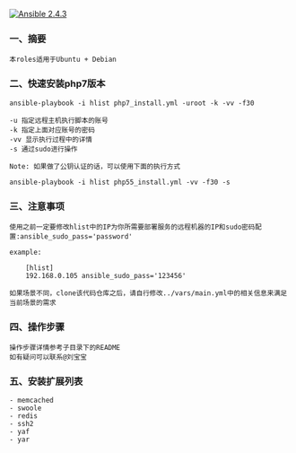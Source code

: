
[![Ansible 2.4.3](https://img.shields.io/ansible/role/d/3078.svg)](https://www.ansible.com/)


### 一、摘要

	本roles适用于Ubuntu + Debian

### 二、快速安装php7版本

	ansible-playbook -i hlist php7_install.yml -uroot -k -vv -f30

	-u 指定远程主机执行脚本的账号
	-k 指定上面对应账号的密码
	-vv 显示执行过程中的详情
    -s 通过sudo进行操作

	Note: 如果做了公钥认证的话，可以使用下面的执行方式

	ansible-playbook -i hlist php55_install.yml -vv -f30 -s


### 三、注意事项

	使用之前一定要修改hlist中的IP为你所需要部署服务的远程机器的IP和sudo密码配置:ansible_sudo_pass='password'

    example:

        [hlist]
        192.168.0.105 ansible_sudo_pass='123456'

	如果场景不同，clone该代码仓库之后，请自行修改../vars/main.yml中的相关信息来满足当前场景的需求


### 四、操作步骤

	操作步骤详情参考子目录下的README
	如有疑问可以联系@刘宝宝


### 五、安装扩展列表
    - memcached
    - swoole
    - redis
    - ssh2
    - yaf
    - yar

